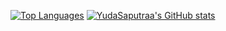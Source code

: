<a href="https://github.com/YudaSaputraa" align="left"><img src="[https://github-readme-stats.vercel.app/api/top-langs/?username=YudaSaputraa&langs_count=10&title_color=84cc16&text_color=ffffff&icon_color=84cc16&bg_color=171717&hide_border=true&locale=en](https://github-readme-stats.vercel.app/api/top-langs/?username=myusername&theme=tokyonight)&custom_title=Top%20%Languages" alt="Top Languages" /></a>
<a href="http://www.github.com/YudaSaputraa"><img src="https://github-readme-stats.vercel.app/api?username=YudaSaputraa&show_icons=true&hide=contribs,prs&cache_seconds=86400&theme=blue-green" alt="YudaSaputraa's GitHub stats" /></a> 




